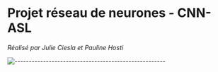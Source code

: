 # Projet réseau de neurones - CNN-ASL
*Réalisé par Julie Ciesla et Pauline Hosti*

![-----------------------------------------------------](https://raw.githubusercontent.com/andreasbm/readme/master/assets/lines/rainbow.png)



